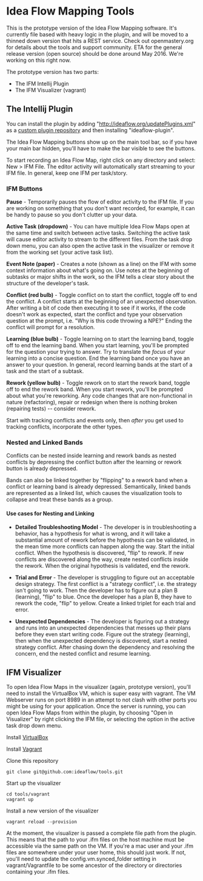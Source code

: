 # Idea Flow Mapping Tools

This is the prototype version of the Idea Flow Mapping software.  It's currently file based with heavy logic in the plugin, and will be moved to a thinned down version that hits a REST service.  Check out openmastery.org for details about the tools and support community.  ETA for the general release version (open source) should be done around May 2016.  We're working on this right now.

The prototype version has two parts:

* The IFM Intellij Plugin
* The IFM Visualizer (vagrant) 

## The Intellij Plugin

You can install the plugin by adding "http://ideaflow.org/updatePlugins.xml" as a [custom plugin repository](https://www.jetbrains.com/idea/help/custom-plugin-repositories-dialog.html) and then installing "ideaflow-plugin".

The Idea Flow Mapping buttons show up on the main tool bar, so if you have your main bar hidden, you'll have to make the bar visible to see the buttons.

To start recording an Idea Flow Map, right click on any directory and select: New > IFM File.  The editor activity will automatically start streaming to your IFM file.  In general, keep one IFM per task/story.

### IFM Buttons

**Pause** - Temporarily pauses the flow of editor activity to the IFM file.  If you are working on something that you don't want recorded, for example, it can be handy to pause so you don't clutter up your data.

**Active Task (dropdown)** - You can have multiple Idea Flow Maps open at the same time and switch between active tasks.  Switching the active task will cause editor activity to stream to the different files.  From the task drop down menu, you can also open the active task in the visualizer or remove it from the working set (your active task list).

**Event Note (paper)** - Creates a note (shown as a line) on the IFM with some context information about what's going on.  Use notes at the beginning of subtasks or major shifts in the work, so the IFM tells a clear story about the structure of the developer's task.

**Conflict (red bulb)** - Toggle conflict on to start the conflict, toggle off to end the conflict.  A conflict starts at the beginning of an unexpected observation.  After writing a bit of code then executing it to see if it works, if the code doesn't work as expected, start the conflict and type your observation question at the prompt, i.e. "Why is this code throwing a NPE?" Ending the conflict will prompt for a resolution.

**Learning (blue bulb)** - Toggle learning on to start the learning band, toggle off to end the learning band.  When you start learning, you'll be prompted for the question your trying to answer.  Try to translate the *focus* of your learning into a concise question.  End the learning band once you have an answer to your question.  In general, record learning bands at the start of a task and the start of a subtask.

**Rework (yellow bulb)** - Toggle rework on to start the rework band, toggle off to end the rework band.  When you start rework, you'll be prompted about what you're reworking.  Any code changes that are non-functional in nature (refactoring), repair or redesign when there is nothing broken (repairing tests) -- consider rework.

Start with tracking conflicts and events only, then *after* you get used to tracking conflicts, incorporate the other types.

### Nested and Linked Bands

Conflicts can be nested inside learning and rework bands as nested conflicts by depressing the conflict button after the learning or rework button is already depressed.

Bands can also be linked together by "flipping" to a rework band when a conflict or learning band is already depressed.  Semantically, linked bands are represented as a linked list, which causes the visualization tools to collapse and treat these bands as a group.

#### Use cases for Nesting and Linking

* **Detailed Troubleshooting Model** - The developer is in troubleshooting a behavior, has a hypothesis for what is wrong, and it will take a substantial amount of rework before the hypothesis can be validated, in the mean time more conflicts can happen along the way.  Start the initial conflict.  When the hypothesis is discovered, "flip" to rework.  If new conflicts are discovered along the way, create nested conflicts inside the rework.  When the original hypothesis is validated, end the rework.

* **Trial and Error** - The developer is struggling to figure out an acceptable design strategy.  The first conflict is a "strategy conflict", i.e. the strategy isn't going to work.  Then the developer has to figure out a plan B (learning), "flip" to blue.  Once the developer has a plan B, they have to rework the code, "flip" to yellow.  Create a linked triplet for each trial and error.  

* **Unexpected Dependencies** - The developer is figuring out a strategy and runs into an unexpected dependencies that messes up their plans before they even start writing code. Figure out the strategy (learning), then when the unexpected dependency is discovered, start a nested strategy conflict.  After chasing down the dependency and resolving the concern, end the nested conflict and resume learning.

## IFM Visualizer

To open Idea Flow Maps in the visualizer (again, prototype version), you'll need to install the VirtualBox VM, which is super easy with vagrant.  The VM Webserver runs on port 8989 in an attempt to not clash with other ports you might be using for your application.  Once the server is running, you can open Idea Flow Maps from within the plugin, by choosing "Open in Visualizer" by right clicking the IFM file, or selecting the option in the active task drop down menu.

Install [VirtualBox](https://www.virtualbox.org/wiki/Downloads)

Install [Vagrant](https://docs.vagrantup.com/v2/installation/index.html)

Clone this repository

    git clone git@github.com:ideaflow/tools.git

Start up the visualizer

    cd tools/vagrant
    vagrant up

Install a new version of the visualizer

    vagrant reload --provision

At the moment, the visualizer is passed a complete file path from the plugin.  This means that the path to your .ifm files on the host machine must be accessible via the same path on the VM.  If you're a mac user and your .ifm files are somewhere under your user home, this should just work.  If not, you'll need to update the config.vm.synced_folder setting in vagrant/Vagrantfile to be some ancestor of the directory or directories containing your .ifm files.
